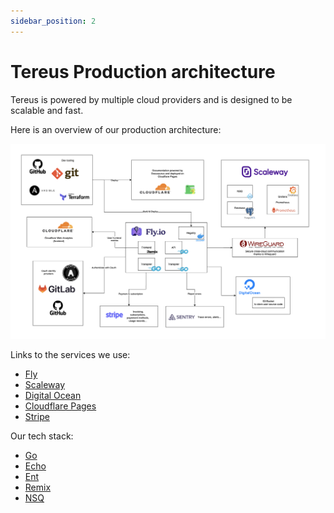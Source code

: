 ```yaml
---
sidebar_position: 2
---
```


# Tereus Production architecture

Tereus is powered by multiple cloud providers and is designed to be scalable and fast.

Here is an overview of our production architecture:

![](./img/archi.png)

Links to the services we use:

- [Fly](https://fly.io/)
- [Scaleway](https://www.scaleway.com/)
- [Digital Ocean](https://www.digitalocean.com/)
- [Cloudflare Pages](https://pages.cloudflare.com/)
- [Stripe](https://stripe.com/)

Our tech stack:

- [Go](https://golang.org/)
- [Echo](https://echo.labstack.com/)
- [Ent](https://ent.io/)
- [Remix](https://remix.run/)
- [NSQ](https://nsq.io/)
